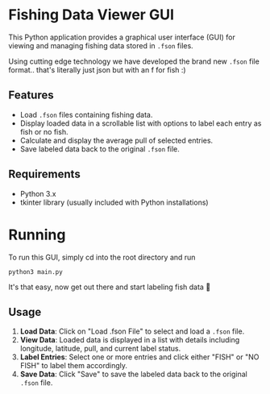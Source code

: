 # Fishing Data Viewer GUI

This Python application provides a graphical user interface (GUI) for viewing and managing fishing data stored in `.fson` files.

Using cutting edge technology we have developed the brand new `.fson` file format.. that's literally just json but with an f for fish :)

## Features

- Load `.fson` files containing fishing data.
- Display loaded data in a scrollable list with options to label each entry as fish or no fish.
- Calculate and display the average pull of selected entries.
- Save labeled data back to the original `.fson` file.

## Requirements

- Python 3.x
- tkinter library (usually included with Python installations)

# Running

To run this GUI, simply cd into the root directory and run 

```
python3 main.py
```

It's that easy, now get out there and start labeling fish data 🦾

## Usage

1. **Load Data**: Click on "Load .fson File" to select and load a `.fson` file.
2. **View Data**: Loaded data is displayed in a list with details including longitude, latitude, pull, and current label status.
3. **Label Entries**: Select one or more entries and click either "FISH" or "NO FISH" to label them accordingly.
4. **Save Data**: Click "Save" to save the labeled data back to the original `.fson` file.
